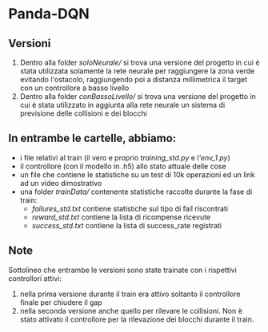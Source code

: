 # Panda-DQN

## Versioni

1) Dentro alla folder *soloNeurale/* si trova una versione del progetto in cui è stata utilizzata solamente la rete neurale per raggiungere la zona verde evitando l'ostacolo, raggiungendo poi a distanza millimetrica il target con un controllore a basso livello
2) Dentro alla folder *conBassoLivello/* si trova una versione del progetto in cui è stata utilizzato in aggiunta alla rete neurale un sistema di previsione delle collisioni e dei blocchi

## In entrambe le cartelle, abbiamo:

* i file relativi al train (il vero e proprio *training_std.py* e *l'env_1.py*)
* il controllore (con il modello in .h5) allo stato attuale delle cose
* un file che contiene le statistiche su un test di 10k operazioni ed un link ad un video dimostrativo
* una folder *trainData/* contenente statistiche raccolte durante la fase di train:
   - *failures_std.txt* contiene statistiche sul tipo di fail riscontrati
   - *reward_std.txt* contiene la lista di ricompense ricevute
   - *success_std.txt* contiene la lista di success_rate registrati

## Note

Sottolineo che entrambe le versioni sono state trainate con i rispettivi controllori attivi:
1) nella prima versione durante il train era attivo soltanto il controllore finale per chiudere il gap
2) nella seconda versione anche quello per rilevare le collisioni. Non è stato attivato il controllore per la rilevazione dei blocchi durante il train.
